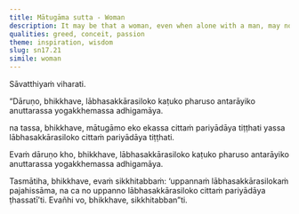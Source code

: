 ```yaml
---
title: Mātugāma sutta - Woman
description: It may be that a woman, even when alone with a man, may not remain occupying his mind, but acquisitions, respect, and popularity might.
qualities: greed, conceit, passion
theme: inspiration, wisdom
slug: sn17.21
simile: woman
---
```


Sāvatthiyaṁ viharati.

“Dāruṇo, bhikkhave, lābhasakkārasiloko kaṭuko pharuso antarāyiko anuttarassa yogakkhemassa adhigamāya.

na tassa, bhikkhave, mātugāmo eko ekassa cittaṁ pariyādāya tiṭṭhati yassa lābhasakkārasiloko cittaṁ pariyādāya tiṭṭhati.

Evaṁ dāruṇo kho, bhikkhave, lābhasakkārasiloko kaṭuko pharuso antarāyiko anuttarassa yogakkhemassa adhigamāya.

Tasmātiha, bhikkhave, evaṁ sikkhitabbaṁ: ‘uppannaṁ lābhasakkārasilokaṁ pajahissāma, na ca no uppanno lābhasakkārasiloko cittaṁ pariyādāya ṭhassatī’ti. Evañhi vo, bhikkhave, sikkhitabban”ti.